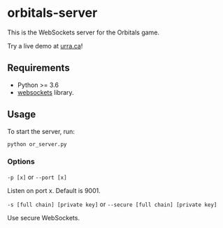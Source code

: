 # orbitals-server

This is the WebSockets server for the Orbitals game.

Try a live demo at [urra.ca](https://urra.ca/orbitals/)!

## Requirements

- Python >= 3.6 
- [websockets](https://websockets.readthedocs.io/en/stable/) library.

## Usage

To start the server, run:

```
python or_server.py
```

### Options

`-p [x]` or `--port [x]`

Listen on port x. Default is 9001.

`-s [full chain] [private key]` or `--secure [full chain] [private key]`

Use secure WebSockets.
